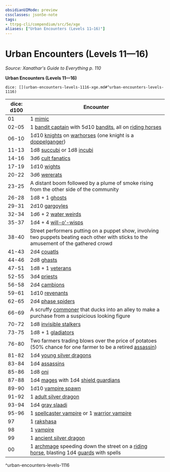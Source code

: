 ```yaml
---
obsidianUIMode: preview
cssclasses: json5e-note
tags:
- ttrpg-cli/compendium/src/5e/xge
aliases: ["Urban Encounters (Levels 11—16)"]
---
```

# Urban Encounters (Levels 11—16)
*Source: Xanathar's Guide to Everything p. 110* 

**Urban Encounters (Levels 11—16)**

`dice: [](urban-encounters-levels-1116-xge.md#^urban-encounters-levels-1116)`

| dice: d100 | Encounter |
|------------|-----------|
| 01 | 1 [mimic](3-Compendium/bestiary/monstrosity/mimic-xmm.md) |
| 02-05 | 1 [bandit captain](3-Compendium/bestiary/humanoid/bandit-captain-xmm.md) with 5d10 [bandits](3-Compendium/bestiary/humanoid/bandit-xmm.md), all on [riding horses](3-Compendium/bestiary/beast/riding-horse-xmm.md) |
| 06-10 | 1d10 [knights](3-Compendium/bestiary/humanoid/knight-xmm.md) on [warhorses](3-Compendium/bestiary/beast/warhorse-xmm.md) (one knight is a [doppelganger](3-Compendium/bestiary/monstrosity/doppelganger-xmm.md)) |
| 11-13 | 1d8 [succubi](3-Compendium/bestiary/fiend/succubus-xmm.md) or 1d8 [incubi](3-Compendium/bestiary/fiend/incubus-xmm.md) |
| 14-16 | 3d6 [cult fanatics](3-Compendium/bestiary/humanoid/cultist-fanatic-xmm.md) |
| 17-19 | 1d10 [wights](3-Compendium/bestiary/undead/wight-xmm.md) |
| 20-22 | 3d6 [wererats](3-Compendium/bestiary/monstrosity/wererat-xmm.md) |
| 23-25 | A distant boom followed by a plume of smoke rising from the other side of the community |
| 26-28 | 1d8 + 1 [ghosts](3-Compendium/bestiary/undead/ghost-xmm.md) |
| 29-31 | 2d10 [gargoyles](3-Compendium/bestiary/elemental/gargoyle-xmm.md) |
| 32-34 | 1d6 + 2 [water weirds](3-Compendium/bestiary/elemental/water-weird-xmm.md) |
| 35-37 | 1d4 + 4 [will-o'-wisps](3-Compendium/bestiary/undead/will-o-wisp-xmm.md) |
| 38-40 | Street performers putting on a puppet show, involving two puppets beating each other with sticks to the amusement of the gathered crowd |
| 41-43 | 2d4 [couatls](3-Compendium/bestiary/celestial/couatl-xmm.md) |
| 44-46 | 2d8 [ghasts](3-Compendium/bestiary/undead/ghast-xmm.md) |
| 47-51 | 1d8 + 1 [veterans](3-Compendium/bestiary/humanoid/warrior-veteran-xmm.md) |
| 52-55 | 3d4 [priests](3-Compendium/bestiary/humanoid/priest-xmm.md) |
| 56-58 | 2d4 [cambions](3-Compendium/bestiary/fiend/cambion-xmm.md) |
| 59-61 | 1d10 [revenants](3-Compendium/bestiary/undead/revenant-xmm.md) |
| 62-65 | 2d4 [phase spiders](3-Compendium/bestiary/monstrosity/phase-spider-xmm.md) |
| 66-69 | A scruffy [commoner](3-Compendium/bestiary/humanoid/commoner-xmm.md) that ducks into an alley to make a purchase from a suspicious looking figure |
| 70-72 | 1d8 [invisible stalkers](3-Compendium/bestiary/elemental/invisible-stalker-xmm.md) |
| 73-75 | 1d8 + 1 [gladiators](3-Compendium/bestiary/humanoid/gladiator-xmm.md) |
| 76-80 | Two farmers trading blows over the price of potatoes (50% chance for one farmer to be a retired [assassin](3-Compendium/bestiary/humanoid/assassin-xmm.md)) |
| 81-82 | 1d4 [young silver dragons](3-Compendium/bestiary/dragon/young-silver-dragon-xmm.md) |
| 83-84 | 1d4 [assassins](3-Compendium/bestiary/humanoid/assassin-xmm.md) |
| 85-86 | 1d8 [oni](3-Compendium/bestiary/fiend/oni-xmm.md) |
| 87-88 | 1d4 [mages](3-Compendium/bestiary/humanoid/mage-xmm.md) with 1d4 [shield guardians](3-Compendium/bestiary/construct/shield-guardian-xmm.md) |
| 89-90 | 1d10 [vampire spawn](3-Compendium/bestiary/undead/vampire-spawn-xmm.md) |
| 91-92 | 1 [adult silver dragon](3-Compendium/bestiary/dragon/adult-silver-dragon-xmm.md) |
| 93-94 | 1d4 [gray slaadi](3-Compendium/bestiary/aberration/gray-slaad-xmm.md) |
| 95-96 | 1 [spellcaster vampire](3-Compendium/bestiary/undead/vampire-xmm.md) or 1 [warrior vampire](3-Compendium/bestiary/undead/vampire-xmm.md) |
| 97 | 1 [rakshasa](3-Compendium/bestiary/fiend/rakshasa-xmm.md) |
| 98 | 1 [vampire](3-Compendium/bestiary/undead/vampire-xmm.md) |
| 99 | 1 [ancient silver dragon](3-Compendium/bestiary/dragon/ancient-silver-dragon-xmm.md) |
| 00 | 1 [archmage](3-Compendium/bestiary/humanoid/archmage-xmm.md) speeding down the street on a [riding horse](3-Compendium/bestiary/beast/riding-horse-xmm.md), blasting 1d4 [guards](3-Compendium/bestiary/humanoid/guard-xmm.md) with spells |
^urban-encounters-levels-1116